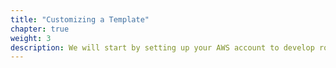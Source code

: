 ```yaml
---
title: "Customizing a Template"
chapter: true
weight: 3
description: We will start by setting up your AWS account to develop robot applications with AWS RoboMaker. 
---
```


